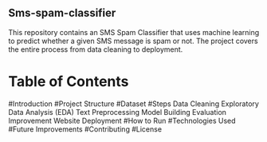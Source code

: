## Sms-spam-classifier
This repository contains an SMS Spam Classifier that uses machine learning to predict whether a given SMS message is spam or not. The project covers the entire process from data cleaning to deployment.
# Table of Contents
  #Introduction
  #Project Structure
  #Dataset
  #Steps
    Data Cleaning
    Exploratory Data Analysis (EDA)
    Text Preprocessing
    Model Building
    Evaluation
    Improvement
    Website
    Deployment
  #How to Run
  #Technologies Used
  #Future Improvements
  #Contributing
  #License
